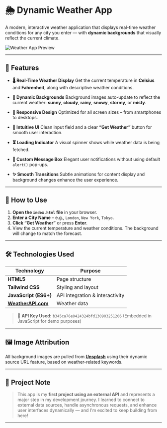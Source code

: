 # 🌦️ Dynamic Weather App

A modern, interactive weather application that displays real-time weather conditions for any city you enter — with **dynamic backgrounds** that visually reflect the current climate.

![Weather App Preview](https://source.unsplash.com/1600x900/?weather) <!-- Replace with actual screenshot if needed -->

---

## 🚀 Features

* **🌡️ Real-Time Weather Display**
  Get the current temperature in **Celsius** and **Fahrenheit**, along with descriptive weather conditions.

* **🎨 Dynamic Backgrounds**
  Background images auto-update to reflect the current weather: **sunny**, **cloudy**, **rainy**, **snowy**, **stormy**, or **misty**.

* **📱 Responsive Design**
  Optimized for all screen sizes – from smartphones to desktops.

* **🧭 Intuitive UI**
  Clean input field and a clear **“Get Weather”** button for smooth user interaction.

* **⏳ Loading Indicator**
  A visual spinner shows while weather data is being fetched.

* **💬 Custom Message Box**
  Elegant user notifications without using default `alert()` pop-ups.

* **✨ Smooth Transitions**
  Subtle animations for content display and background changes enhance the user experience.

---

## 🔧 How to Use

1. **Open the `index.html` file** in your browser.
2. **Enter a City Name** – e.g., `London`, `New York`, `Tokyo`.
3. **Click “Get Weather”** or press **Enter**.
4. View the current temperature and weather conditions. The background will change to match the forecast.

---

## 🛠️ Technologies Used

| Technology                                        | Purpose                         |
| ------------------------------------------------- | ------------------------------- |
| **HTML5**                                         | Page structure                  |
| **Tailwind CSS**                                  | Styling and layout              |
| **JavaScript (ES6+)**                             | API integration & interactivity |
| **[WeatherAPI.com](https://www.weatherapi.com/)** | Weather data                    |

> 🔑 **API Key Used:** `b345ca76e0424324bfd130903251206`
> (Embedded in JavaScript for demo purposes)

---

## 🖼️ Image Attribution

All background images are pulled from **[Unsplash](https://unsplash.com/)** using their dynamic source URL feature, based on weather-related keywords.

---

## 📘 Project Note

> This app is my **first project using an external API** and represents a major step in my development journey. I learned to connect to external data sources, handle asynchronous requests, and enhance user interfaces dynamically — and I'm excited to keep building from here!

---

